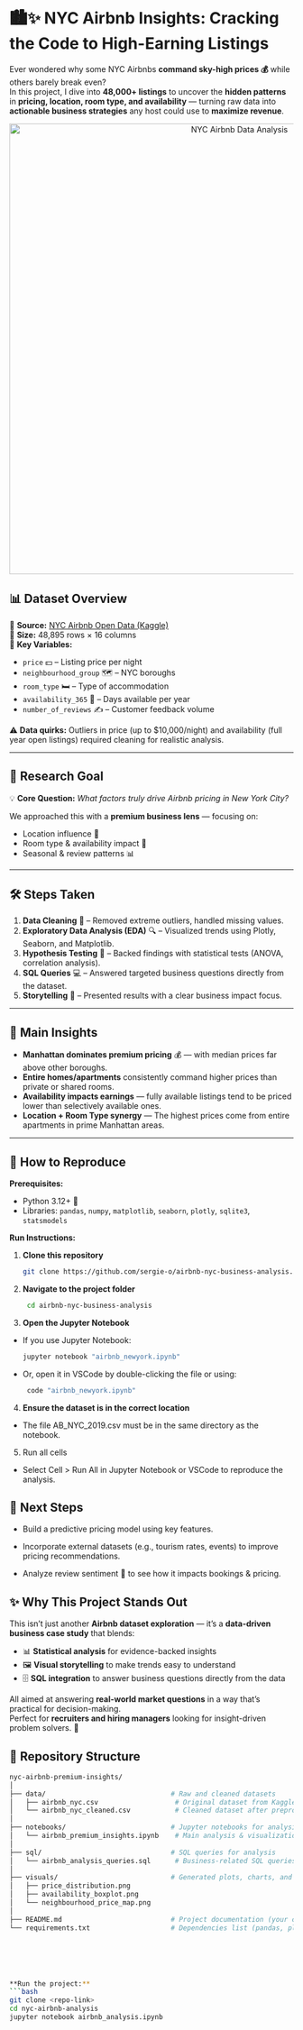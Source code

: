 # 🏙✨ **NYC Airbnb  Insights: Cracking the Code to High-Earning Listings**  

Ever wondered why some NYC Airbnbs **command sky-high prices 💰** while others barely break even?  
In this project, I dive into **48,000+ listings** to uncover the **hidden patterns** in **pricing, location, room type, and availability** — turning raw data into **actionable business strategies** any host could use to **maximize revenue**.  


<p align="center">
  <img src="./project_cover.png" alt="NYC Airbnb Data Analysis" width="800"/>
</p>

## 📊 **Dataset Overview**
📌 **Source:** [NYC Airbnb Open Data (Kaggle)](https://www.kaggle.com/datasets/dgomonov/new-york-city-airbnb-open-data)  
📏 **Size:** 48,895 rows × 16 columns  
🔑 **Key Variables:**  
- `price` 💵 – Listing price per night  
- `neighbourhood_group` 🗺 – NYC boroughs  
- `room_type` 🛏 – Type of accommodation  
- `availability_365` 📅 – Days available per year  
- `number_of_reviews` ✍ – Customer feedback volume  

⚠ **Data quirks:** Outliers in price (up to $10,000/night) and availability (full year open listings) required cleaning for realistic analysis.

---

## 🎯 **Research Goal**
💡 **Core Question:** *What factors truly drive Airbnb pricing in New York City?*  

We approached this with a **premium business lens** — focusing on:  
- Location influence 🗽  
- Room type & availability impact 📅  
- Seasonal & review patterns 📊  

---

## 🛠 **Steps Taken**
1. **Data Cleaning** 🧹 – Removed extreme outliers, handled missing values.  
2. **Exploratory Data Analysis (EDA)** 🔍 – Visualized trends using Plotly, Seaborn, and Matplotlib.  
3. **Hypothesis Testing** 📐 – Backed findings with statistical tests (ANOVA, correlation analysis).  
4. **SQL Queries** 💻 – Answered targeted business questions directly from the dataset.  
5. **Storytelling** 📝 – Presented results with a clear business impact focus.  

---

## 🚀 **Main Insights**
- **Manhattan dominates premium pricing** 💰 — with median prices far above other boroughs.  
- **Entire homes/apartments** consistently command higher prices than private or shared rooms.  
- **Availability impacts earnings** — fully available listings tend to be priced lower than selectively available ones.  
- **Location + Room Type synergy** — The highest prices come from entire apartments in prime Manhattan areas.  

---

## 🔄 **How to Reproduce**
**Prerequisites:**  
- Python 3.12+ 🐍  
- Libraries: `pandas`, `numpy`, `matplotlib`, `seaborn`, `plotly`, `sqlite3`, `statsmodels` 

 **Run Instructions:**
1. **Clone this repository**
   ```bash
   git clone https://github.com/sergie-o/airbnb-nyc-business-analysis.git
2. **Navigate to the project folder**
   ```bash
    cd airbnb-nyc-business-analysis
3. **Open the Jupyter Notebook**
- If you use Jupyter Notebook:
   ```bash
   jupyter notebook "airbnb_newyork.ipynb"
- Or, open it in VSCode by double-clicking the file or using:
   ```bash
    code "airbnb_newyork.ipynb"
4. **Ensure the dataset is in the correct location**
- The file AB_NYC_2019.csv must be in the same directory as the notebook.
5. Run all cells
- Select Cell > Run All in Jupyter Notebook or VSCode to reproduce the analysis.
## :rocket: Next Steps
-  Build a predictive pricing model using key features.
  
-  Incorporate external datasets (e.g., tourism rates, events) to improve pricing recommendations.

-  Analyze review sentiment 📝 to see how it impacts bookings & pricing.


## ✨ Why This Project Stands Out  

This isn’t just another **Airbnb dataset exploration** — it’s a **data-driven business case study** that blends:  

- 📊 **Statistical analysis** for evidence-backed insights  
- 🖼 **Visual storytelling** to make trends easy to understand  
- 🗄 **SQL integration** to answer business questions directly from the data  

All aimed at answering **real-world market questions** in a way that’s practical for decision-making.  
Perfect for **recruiters and hiring managers** looking for insight-driven problem solvers. 🚀  

## 📁 Repository Structure  
```bash
nyc-airbnb-premium-insights/
│
├── data/                               # Raw and cleaned datasets
│   ├── airbnb_nyc.csv                   # Original dataset from Kaggle
│   └── airbnb_nyc_cleaned.csv           # Cleaned dataset after preprocessing
│
├── notebooks/                          # Jupyter notebooks for analysis
│   └── airbnb_premium_insights.ipynb    # Main analysis & visualizations
│
├── sql/                                # SQL queries for analysis
│   └── airbnb_analysis_queries.sql      # Business-related SQL queries
│
├── visuals/                            # Generated plots, charts, and maps
│   ├── price_distribution.png
│   ├── availability_boxplot.png
│   └── neighbourhood_price_map.png
│
├── README.md                           # Project documentation (your catchy version)
└── requirements.txt                    # Dependencies list (pandas, plotly, sqlite3, etc.)   ```






**Run the project:**  
```bash
git clone <repo-link>
cd nyc-airbnb-analysis
jupyter notebook airbnb_analysis.ipynb
